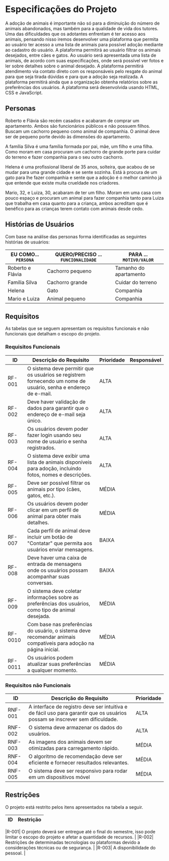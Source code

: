 # Especificações do Projeto

A adoção de animais é importante não só para a diminuição do número de animais abandonados, mas também para a qualidade de vida dos tutores. Uma das dificuldades que os adotantes enfrentam é ter acesso aos animais, pensando nisso iremos desenvolver uma plataforma que permita ao usuário ter acesso a uma lista de animais para possível adoção mediante ao cadastro do usuário. 
A plataforma permitirá ao usuário filtrar os animais desejados, entre cães e gatos. Ao usuário será apresentada uma lista de animais, de acordo com suas especificações, onde será possível ver fotos e ler sobre detalhes sobre o animal desejado. A plataforma permitirá atendimento via contato direto com os responsáveis pelo resgate do animal para que seja tirada dúvidas e para que a adoção seja realizada. A plataforma permitirá ainda que a organização obtenha relatórios sobre as preferências dos usuários. A plataforma será desenvolvida usando HTML, CSS e JavaScript.


## Personas

Roberto e Flávia são recém casados e acabaram de comprar um apartamento. Ambos são funcionários públicos e não possuem filhos. Buscam um cachorro pequeno como animal de companhia. O animal deve ser de pequeno porte devido às dimensões do apartamento. 

A família Silva é uma família formada por pai, mãe, um filho e uma filha. Como moram em casa procuram um cachorro de grande porte para cuidar do terreno e fazer companhia para o seu outro cachorro. 

Helena é uma profissional liberal de 35 anos, solteira, que acabou de se mudar para uma grande cidade e se sente sozinha. Está à procura de um gato para lhe fazer companhia e sente que a adoção é o melhor caminho já que entende que existe muita crueldade nos criadores. 

Mario, 32, e Luiza, 30, acabaram de ter um filho. Moram em uma casa com pouco espaço e procuram um animal para fazer companhia tanto para Luiza que trabalha em casa quanto para a criança, ambos acreditam que é benéfico para as crianças terem contato com animais desde cedo. 


## Histórias de Usuários

Com base na análise das personas forma identificadas as seguintes histórias de usuários:

|EU COMO... `PERSONA`| QUERO/PRECISO ... `FUNCIONALIDADE` |PARA ... `MOTIVO/VALOR`                 |
|--------------------|------------------------------------|----------------------------------------|
| Roberto e Flávia   | Cachorro pequeno                   | Tamanho do apartamento                 |
| Família Silva      | Cachorro grande                    | Cuidar do terreno                      |
| Helena             | Gato                               | Companhia                              |
| Mario e Luiza      | Animal pequeno                     | Companhia                              |


## Requisitos

As tabelas que se seguem apresentam os requisitos funcionais e não funcionais que detalham o escopo do projeto.

### Requisitos Funcionais

|ID    | Descrição do Requisito  | Prioridade | Responsável |
|------|-----------------------------------------|----| ----|
|RF-001| O sistema deve permitir que os usuários se registrem fornecendo um nome de usuário, senha e endereço de e-mail. | ALTA |  |
|RF-002| Deve haver validação de dados para garantir que o endereço de e-mail seja único.  | ALTA | |
|RF-003| Os usuários devem poder fazer login usando seu nome de usuário e senha registrados. |ALTA||
|RF-004| O sistema deve exibir uma lista de animais disponíveis para adoção, incluindo fotos, nomes e descrições. |ALTA||
|RF-005| Deve ser possível filtrar os animais por tipo (cães, gatos, etc.). |MÉDIA||
|RF-006| Os usuários devem poder clicar em um perfil de animal para obter mais detalhes. |MÉDIA||
|RF-007| Cada perfil de animal deve incluir um botão de "Contatar" que permita aos usuários enviar mensagens. |BAIXA||
|RF-008| Deve haver uma caixa de entrada de mensagens onde os usuários possam acompanhar suas conversas. |BAIXA||
|RF-009| O sistema deve coletar informações sobre as preferências dos usuários, como tipo de animal desejada. | MÉDIA ||
|RF-0010| Com base nas preferências do usuário, o sistema deve recomendar animais compatíveis para adoção na página inicial. | MÉDIA ||
|RF-0011| Os usuários podem atualizar suas preferências a qualquer momento. | MÉDIA ||



### Requisitos não Funcionais

|ID     | Descrição do Requisito  |Prioridade |
|-------|-------------------------|----|
|RNF-001| A interface de registro deve ser intuitiva e de fácil uso para garantir que os usuários possam se inscrever sem dificuldade. | ALTA ||
|RNF-002| O sistema deve armazenar os dados do usuários. | ALTA ||
|RNF-003| As imagens dos animais devem ser otimizadas para carregamento rápido. | MÉDIA ||
|RNF-004| O algoritmo de recomendação deve ser eficiente e fornecer resultados relevantes. | MÉDIA ||
|RNF-005| O sistema deve ser responsivo para rodar em um dispositivos móvel | MÉDIA ||



## Restrições

O projeto está restrito pelos itens apresentados na tabela a seguir.

|ID| Restrição                                             |
|--|-------------------------------------------------------|

|R-001|  O projeto deverá ser entregue até o final do semestre, isso pode limitar o escopo do projeto e afetar a quantidade de recursos. |
|R-002|  Restrições de determinadas tecnologias ou plataformas devido a considerações técnicas ou de segurança. |
|R-003|  A disponibilidade do pessoal. |



